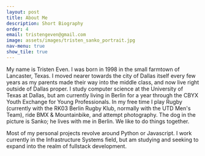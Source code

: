 ```yaml
---
layout: post
title: About Me
description: Short Biography
order: 4
email: tristengeven@gmail.com
image: assets/images/tristen_sanko_portrait.jpg
nav-menu: true
show_tile: true
---
```


My name is Tristen Even. I was born in 1998 in the small farmtown of Lancaster, Texas. I moved nearer towards the city of Dallas itself every few years as my parents made their way into the middle class, and now live right outside of Dallas proper. I study computer science at the University of Texas at Dallas, but am currently living in Berlin for a year through the CBYX Youth Exchange for Young Professionals. In my free time I play Rugby (currently with the RK03 Berlin Rugby Klub, normally with the UTD Men's Team), ride BMX & Mountainbike, and attempt photography. The dog in the picture is Sanko; he lives with me in Berlin. We like to do things together.

Most of my personal projects revolve around Python or Javascript. I work currently in the Infrastructure Systems field, but am studying and seeking to expand into the realm of fullstack development.
